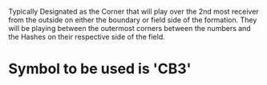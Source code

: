 Typically Designated as the Corner that will play over the 2nd most receiver from the outside on either the boundary or field side of the formation. They will be playing between the outermost corners between the numbers and the Hashes on their respective side of the field.

# Symbol to be used is 'CB3'
